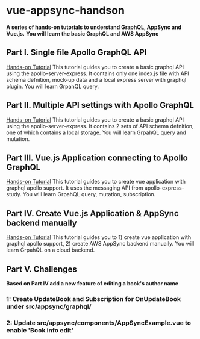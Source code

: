 # vue-appsync-handson
**A series of hands-on tutorials to understand GraphQL, AppSync and Vue.js.**
**You will learn the basic GraphQL and AWS AppSync**

## Part I. Single file Apollo GraphQL API
[Hands-on Tutorial](graphql-express-server/README.MD)
This tutorial guides you to create a basic graphql API using the apollo-server-express. It contains only one index.js file with API schema defnition, mock-up data and a local express server with graphql plugin. You will learn GrpahQL query.

## Part II. Multiple API settings with Apollo GraphQL
[Hands-on Tutorial](apollo-express-study.MD)
This tutorial guides you to create a basic graphql API using the apollo-server-express. It contains 2 sets of API schema defnition, one of which contains a local storage. You will learn GrpahQL query and mutation. 

## Part III. Vue.js Application connecting to Apollo GraphQL
[Hands-on Tutorial](vue-apollo-study.MD)
This tutorial guides you to create vue application with graphql apollo support. It uses the messaging API from apollo-express-study. You will learn GrpahQL query, mutation, subscription. 

## Part IV. Create Vue.js Application & AppSync backend manually
[Hands-on Tutorial](vue-appsync-study.MD)
This tutorial guides you to 1) create vue application with graphql apollo support, 2) create AWS AppSync backend manually. You will learn GrpahQL on a cloud backend. 

## Part V. Challenges
**Based on Part IV add a new feature of editing a book's author name**
### 1: Create UpdateBook and Subscription for OnUpdateBook under src/appsync/graphql/

### 2: Update src/appsync/components/AppSyncExample.vue to enable 'Book info edit'
